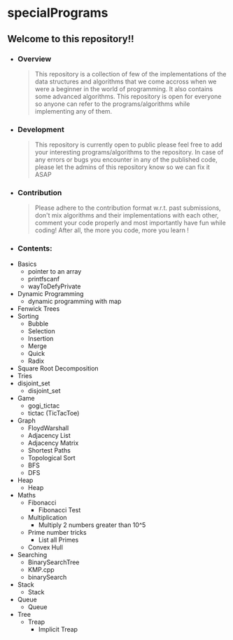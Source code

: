 # specialPrograms
## Welcome to this repository!!
* ### Overview
    >This repository is a collection of few of the implementations of the data structures and algorithms that we come accross when we were a beginner in the world of programming. It also contains some advanced algorithms. This repository is open for everyone so anyone can refer to the programs/algorithms while implementing any of them.

* ### Development
    >This repository is currently open to public please feel free to add your interesting programs/algorithms to the repository.
In case of any errors or bugs you encounter in any of the published code, please let the admins of this repository know so we can fix it ASAP

* ### Contribution
   >Please adhere to the contribution format w.r.t. past submissions, don't mix algorithms and their implementations with each other, comment your code properly and most importantly have fun while coding! After all, the more you code, more you learn !

* ### Contents:
 - Basics
    - pointer to an array
    - printfscanf
    - wayToDefyPrivate
 - Dynamic Programming
    - dynamic programming with map
 - Fenwick Trees
 - Sorting
	- Bubble
	- Selection
	- Insertion
	- Merge
	- Quick
	- Radix
 - Square Root Decomposition
 - Tries
 - disjoint_set
	- disjoint_set
 - Game
	- gogi_tictac
	- tictac (TicTacToe)
 - Graph
	- FloydWarshall
	- Adjacency List
	- Adjacency Matrix
	- Shortest Paths
	- Topological Sort
    - BFS
    - DFS
 - Heap
	- Heap
 - Maths
	- Fibonacci
		- Fibonacci Test
	- Multiplication
		- Multiply 2 numbers greater than 10^5
	- Prime number tricks
		- List all Primes
    - Convex Hull
 -  Searching
    - BinarySearchTree
    - KMP.cpp
    - binarySearch
 - Stack
	- Stack
 - Queue
 	- Queue
 - Tree
 	- Treap
		- Implicit Treap
